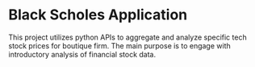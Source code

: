 # Black Scholes Application
This project utilizes python APIs to aggregate and analyze specific tech stock prices for boutique firm. The main purpose is to engage with introductory analysis of financial stock data.

